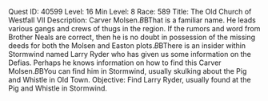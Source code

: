 Quest ID: 40599
Level: 16
Min Level: 8
Race: 589
Title: The Old Church of Westfall VII
Description: Carver Molsen.$B$BThat is a familiar name. He leads various gangs and crews of thugs in the region. If the rumors and word from Brother Neals are correct, then he is no doubt in possession of the missing deeds for both the Molsen and Easton plots.$B$BThere is an insider within Stormwind named Larry Ryder who has given us some information on the Defias. Perhaps he knows information on how to find this Carver Molsen.$B$BYou can find him in Stormwind, usually skulking about the Pig and Whistle in Old Town.
Objective: Find Larry Ryder, usually found at the Pig and Whistle in Stormwind.
